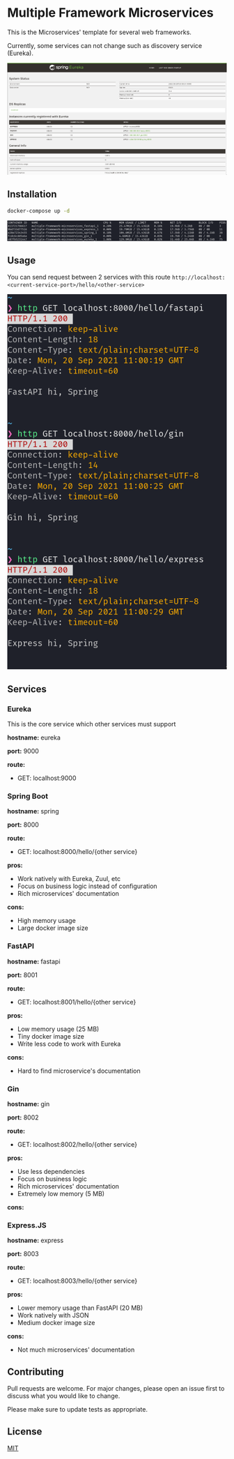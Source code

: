 # Multiple Framework Microservices

This is the Microservices' template for several web frameworks.

Currently, some services can not change such as discovery service (Eureka).

![Eureka](https://raw.githubusercontent.com/Nguyen-Hoang-Nam/readme-image/main/multiple-framework-microservices/eureka.jpg)

## Installation

```bash
docker-compose up -d
```

![Screenshot](https://raw.githubusercontent.com/Nguyen-Hoang-Nam/readme-image/main/multiple-framework-microservices/multiple-framework-microservices.jpg)

## Usage

You can send request between 2 services with this route
`http://localhost:<current-service-port>/hello/<other-service>`

![Route](https://raw.githubusercontent.com/Nguyen-Hoang-Nam/readme-image/main/multiple-framework-microservices/route.jpg)

## Services

### Eureka

This is the core service which other services must support

**hostname:** eureka

**port:** 9000

**route:**

- GET: localhost:9000

### Spring Boot

**hostname:** spring

**port:** 8000

**route:**

- GET: localhost:8000/hello/{other service}

**pros:**

- Work natively with Eureka, Zuul, etc
- Focus on business logic instead of configuration
- Rich microservices' documentation

**cons:**

- High memory usage
- Large docker image size

### FastAPI

**hostname:** fastapi

**port:** 8001

**route:**

- GET: localhost:8001/hello/{other service}

**pros:**

- Low memory usage (25 MB)
- Tiny docker image size
- Write less code to work with Eureka

**cons:**

- Hard to find microservice's documentation

### Gin

**hostname:** gin

**port:** 8002

**route:**

- GET: localhost:8002/hello/{other service}

**pros:**

- Use less dependencies
- Focus on business logic
- Rich microservices' documentation
- Extremely low memory (5 MB)

**cons:**

### Express.JS

**hostname:** express

**port:** 8003

**route:**

- GET: localhost:8003/hello/{other service}

**pros:**

- Lower memory usage than FastAPI (20 MB)
- Work natively with JSON
- Medium docker image size

**cons:**

- Not much microservices' documentation

## Contributing

Pull requests are welcome. For major changes,
please open an issue first to discuss what you would like to change.

Please make sure to update tests as appropriate.

## License

[MIT](https://choosealicense.com/licenses/mit/)
